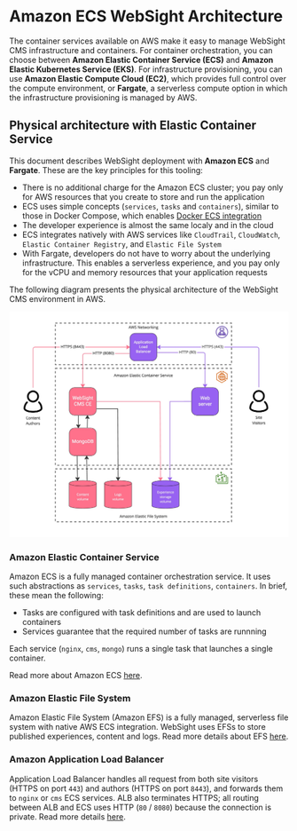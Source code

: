 # Amazon ECS WebSight Architecture
The container services available on AWS make it easy to manage WebSight CMS infrastructure and containers. For container orchestration, you can choose between **Amazon Elastic Container Service (ECS)** and **Amazon Elastic Kubernetes Service (EKS)**. For infrastructure provisioning, you can use **Amazon Elastic Compute Cloud (EC2)**, which provides full control over the compute environment, or **Fargate**, a serverless compute option in which the infrastructure provisioning is managed by AWS.

## Physical architecture with Elastic Container Service
This document describes WebSight deployment with **Amazon ECS** and **Fargate**. These are the key principles for this tooling:

- There is no additional charge for the Amazon ECS cluster; you pay only for AWS resources that you create to store and run the application
- ECS uses simple concepts (`services`, `tasks` and `containers`), similar to those in Docker Compose, which enables [Docker ECS integration](https://docs.docker.com/cloud/ecs-integration/)
- The developer experience is almost the same localy and in the cloud
- ECS integrates natively with AWS services like `CloudTrail`, `CloudWatch`, `Elastic Container Registry`, and `Elastic File System`
- With Fargate, developers do not have to worry about the underlying infrastructure. This enables a serverless experience, and you pay only for the vCPU and memory resources that your application requests

The following diagram presents the physical architecture of the WebSight CMS environment in AWS.

![WebSight - logical architecture](physical-architecture-with-aws-ecs.jpg)

### Amazon Elastic Container Service
Amazon ECS is a fully managed container orchestration service. It uses such abstractions as `services`, `tasks`, `task definitions`, `containers`. In brief, these mean the following:

- Tasks are configured with task definitions and are used to launch containers
- Services guarantee that the required number of tasks are runnning

Each service (`nginx`, `cms`, `mongo`) runs a single task that launches a single container.

Read more about Amazon ECS [here](https://docs.aws.amazon.com/AmazonECS/latest/developerguide/Welcome.html).

### Amazon Elastic File System
Amazon Elastic File System (Amazon EFS) is a fully managed, serverless file system with native AWS ECS integration. WebSight uses EFSs to store published experiences, content and logs. Read more details about EFS [here](https://docs.aws.amazon.com/efs/latest/ug/whatisefs.html).

### Amazon Application Load Balancer
Application Load Balancer handles all request from both site visitors (HTTPS on port `443`) and authors (HTTPS on port `8443`), and forwards them to `nginx` or `cms` ECS services. ALB also terminates HTTPS; all routing between ALB and ECS uses HTTP (`80` / `8080`) because the connection is private. Read more details [here](https://docs.aws.amazon.com/elasticloadbalancing/latest/application/introduction.html).
